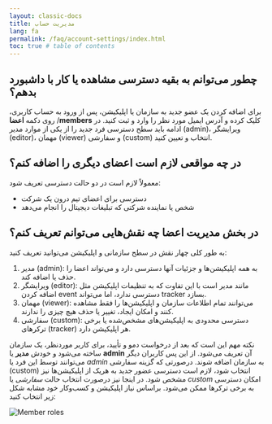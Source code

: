 ```yaml
---
layout: classic-docs
title: مدیریت حساب
lang: fa
permalink: /faq/account-settings/index.html
toc: true # table of contents
---
```


## چطور می‌توانم به بقیه دسترسی مشاهده یا کار با داشبورد بدهم؟

برای اضافه کردن یک عضو جدید به سازمان یا اپلیکیشن، پس از ورود به حساب کاربری، روی دکمه **اعضا** /**members** کلیک کرده و آدرس ایمیل مورد نظر را وارد و ثبت کنید. در ادامه باید سطح دسترسی فرد جدید را از یکی از موارد مدیر (admin)، ویرایشگر (editor)، مهمان (viewer) و سفارشی (custom) انتخاب و تعیین کنید.

## در چه مواقعی لازم است اعضای دیگری را اضافه کنم؟

معمولاً لازم است در دو حالت دسترسی تعریف شود:

- دسترسی برای اعضای تیم درون یک شرکت
- شخص یا نماینده شرکتی که تبلیغات دیجیتال را انجام می‌دهد

## در بخش مدیریت اعضا چه نقش‌هایی می‌توانم تعریف کنم؟

به طور کلی چهار نقش در سطح سازمانی و اپلیکیشن می‌توانید تعریف کنید:

1. مدیر (admin): به همه اپلیکیشن‌ها و جزئیات آنها دسترسی دارد و می‌تواند اعضا را حذف یا اضافه کند.
2. ویرایشگر (editor): مانند مدیر است با این تفاوت که به تنظیمات اپلیکیشن مثل اضافه کردن event دسترسی ندارد، اما می‌تواند tracker بسازد.
3. مهمان (viewer): می‌توانند تمام اطلاعات سازمان و اپلیکیشن‌ها را فقط مشاهده کنند و امکان ایجاد، تغییر یا حذف هیچ چیزی را ندارند.
4. سفارشی (custom): دسترسی محدودی به اپلیکیشن‌های مشخص‌شده یا برخی ترکرهای (tracker) هر اپلیکیشن دارد.

نکته مهم این است که بعد از درخواست دمو و تأیید، برای کاربر موردنظر، یک سازمان ساخته می‌شود و خودش **مدیر** یا **admin** آن تعریف می‌شود. از این پس کاربران دیگر می‌توانند توسط این فرد یا _admin_ به سازمان اضافه شوند.
درصورتی که گزینه سفارشی (custom) انتخاب شود، لازم است دسترسی عضور جدید به هریک از اپلیکیشن‌ها نیز مشخص شود. در اینجا نیز درصورت انتخاب حالت _سفارشی_ یا _custom_ امکان دسترسی به برخی ترکرها ممکن می‌شود.
براساس نیاز اپلیکیشن و کسب‌وکار خود مشابه شکل زیر انتخاب کنید:

<img src="{{ '/images/access-level.jpg' | relative_url }}" alt="Member roles"/>
